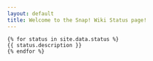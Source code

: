 ```yaml
---
layout: default
title: Welcome to the Snap! Wiki Status page!
---
```


  
    {% for status in site.data.status %}
    {{ status.description }}
    {% endfor %}
